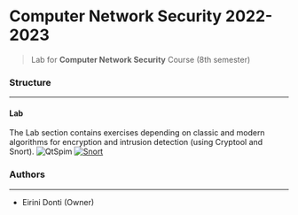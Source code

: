 # Computer Network Security 2022-2023
> Lab for **Computer Network Security** Course (8th semester)

### Structure
---
#### Lab

The Lab section contains exercises depending on classic and modern algorithms for encryption and intrusion detection (using Cryptool and Snort). ![QtSpim](https://img.shields.io/badge/-QtSpim-41CD52?style=flat) [![Snort](https://img.shields.io/badge/-Snort-FF7F50?logo=snort&logoColor=white)](https://www.snort.org/)

### Authors
---

- Eirini Donti (Owner)

<!-- ### License
--- -->

